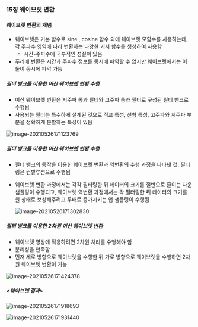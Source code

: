### 15장 웨이브렛 변환

#### 웨이브렛 변환의 개념

* 웨이브렛은 기본 함수로 sine , cosine 함수 외에 웨이브렛 모함수를 사용하는데, 각 주파수 영역에 따라 변환하는 다양한 기저 함수를 생성하여 사용함 
  * 시간-주파수에 국부적인 성질이 있음
* 푸리에 변환은 시간과 주파수 정보를 동시에 파악할 수 없지만 웨이브렛에서는 이 둘이 동시에 파악 가능



##### 필터 뱅크를 이용한 이산 웨이브렛 변환 수행

* 이산 웨이브렛 변환은 저주파 통과 필터와 고주파 통과 필터로 구성된 필터 뱅크로 수행됨
* 사용되는 필터는 특수하게 설계된 것으로 직교 특성, 선형 특성, 고주파와 저주파 부분을 정확하게 분할하는 특성이 있음

![image-20210526171123769](C:\Users\aro\AppData\Roaming\Typora\typora-user-images\image-20210526171123769.png)



##### 필터 뱅크를 이용한 이산 웨이브렛 변환 수행

* 필터 뱅크의 동작을 이용한 웨이브렛 변환과 역변환의 수행 과정을 나타낸 것. 필터링은 컨벌루션으로 수행됨

* 웨이브렛 변환 과정에서는 각각 필터링한 뒤 데이터의 크기를 절반으로 줄이는 다운 샘플링이 수행되고, 웨이브렛 역변환 과정에서는 각 필터링한 뒤 데이터의 크기를 원 상태로 보상해주려고 두배로 증가시키는 업 샘플링이 수행됨

  ![image-20210526171302830](C:\Users\aro\AppData\Roaming\Typora\typora-user-images\image-20210526171302830.png)



##### 필터 뱅크를 이용한 2차원 이산 웨이브렛 변환

* 웨이브렛 영상에 적용하려면 2차원 처리를 수행해야 함
* 분리성을 만족함
* 먼저 세로 방향으로 웨이브렛을 수행한 뒤 가로 방향으로 웨이브렛을 수행하면 2차원 웨이브렛 변환이 가능

![image-20210526171424378](C:\Users\aro\AppData\Roaming\Typora\typora-user-images\image-20210526171424378.png)



##### <웨이브렛 결과>

![image-20210526171918693](C:\Users\aro\AppData\Roaming\Typora\typora-user-images\image-20210526171918693.png)

![image-20210526171931440](C:\Users\aro\AppData\Roaming\Typora\typora-user-images\image-20210526171931440.png)

